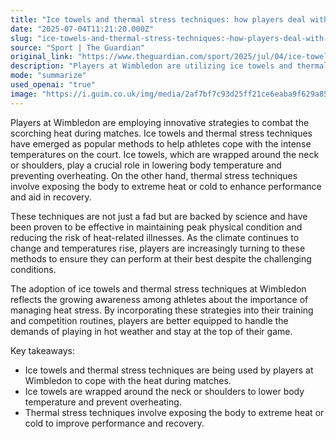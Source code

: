 ```yaml
---
title: "Ice towels and thermal stress techniques: how players deal with heat at Wimbledon"
date: "2025-07-04T11:21:20.000Z"
slug: "ice-towels-and-thermal-stress-techniques:-how-players-deal-with-heat-at-wimbledon"
source: "Sport | The Guardian"
original_link: "https://www.theguardian.com/sport/2025/jul/04/ice-towels-and-thermal-stress-coping-techniques-how-players-deal-with-heat-at-wimbledon"
description: "Players at Wimbledon are utilizing ice towels and thermal stress techniques to combat the intense heat on the court. These methods, backed by science, help maintain peak physical condition and reduce the risk of heat-related illnesses. As temperatures continue to rise, athletes are increasingly turning to these strategies to ensure optimal performance in challenging conditions. The adoption of these techniques reflects a growing awareness among players about the importance of managing heat stress to stay competitive."
mode: "summarize"
used_openai: "true"
image: "https://i.guim.co.uk/img/media/2af7bf7c93d25ff21ce6eaba9f629a85aafe30df/500_0_5000_4000/master/5000.jpg?width=1200&height=630&quality=85&auto=format&fit=crop&overlay-align=bottom%2Cleft&overlay-width=100p&overlay-base64=L2ltZy9zdGF0aWMvb3ZlcmxheXMvdGctZGVmYXVsdC5wbmc&enable=upscale&s=2c7237776b86849bac6a80b465dc1b91"
---
```


Players at Wimbledon are employing innovative strategies to combat the scorching heat during matches. Ice towels and thermal stress techniques have emerged as popular methods to help athletes cope with the intense temperatures on the court. Ice towels, which are wrapped around the neck or shoulders, play a crucial role in lowering body temperature and preventing overheating. On the other hand, thermal stress techniques involve exposing the body to extreme heat or cold to enhance performance and aid in recovery.

These techniques are not just a fad but are backed by science and have been proven to be effective in maintaining peak physical condition and reducing the risk of heat-related illnesses. As the climate continues to change and temperatures rise, players are increasingly turning to these methods to ensure they can perform at their best despite the challenging conditions.

The adoption of ice towels and thermal stress techniques at Wimbledon reflects the growing awareness among athletes about the importance of managing heat stress. By incorporating these strategies into their training and competition routines, players are better equipped to handle the demands of playing in hot weather and stay at the top of their game.

Key takeaways:
- Ice towels and thermal stress techniques are being used by players at Wimbledon to cope with the heat during matches.
- Ice towels are wrapped around the neck or shoulders to lower body temperature and prevent overheating.
- Thermal stress techniques involve exposing the body to extreme heat or cold to improve performance and recovery.